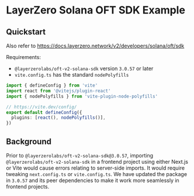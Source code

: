 # LayerZero Solana OFT SDK Example

## Quickstart

Also refer to https://docs.layerzero.network/v2/developers/solana/oft/sdk

Requirements:

- `@layerzerolabs/oft-v2-solana-sdk` version `3.0.57` or later
- `vite.config.ts` has the standard `nodePolyfills`

```typescript
import { defineConfig } from 'vite'
import react from '@vitejs/plugin-react'
import { nodePolyfills } from 'vite-plugin-node-polyfills'

// https://vite.dev/config/
export default defineConfig({  
  plugins: [react(), nodePolyfills()],
})
```

## Background

Prior to `@layerzerolabs/oft-v2-solana-sdk@3.0.57`, importing `@layerzerolabs/oft-v2-solana-sdk` in a frontend project using either Next.js or Vite would cause errors relating to server-side imports. It would require tweaking `next.config.ts` or `vite.config.ts`. We have updated the package in `3.0.57` and its peer dependencies to make it work more seamlessly in frontend projects.